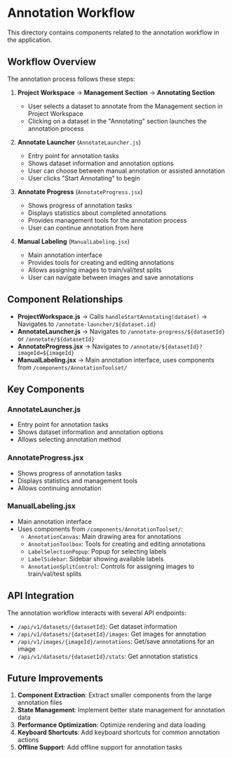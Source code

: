 # Annotation Workflow

This directory contains components related to the annotation workflow in the application.

## Workflow Overview

The annotation process follows these steps:

1. **Project Workspace** → **Management Section** → **Annotating Section**
   - User selects a dataset to annotate from the Management section in Project Workspace
   - Clicking on a dataset in the "Annotating" section launches the annotation process

2. **Annotate Launcher** (`AnnotateLauncher.js`)
   - Entry point for annotation tasks
   - Shows dataset information and annotation options
   - User can choose between manual annotation or assisted annotation
   - User clicks "Start Annotating" to begin

3. **Annotate Progress** (`AnnotateProgress.jsx`)
   - Shows progress of annotation tasks
   - Displays statistics about completed annotations
   - Provides management tools for the annotation process
   - User can continue annotation from here

4. **Manual Labeling** (`ManualLabeling.jsx`)
   - Main annotation interface
   - Provides tools for creating and editing annotations
   - Allows assigning images to train/val/test splits
   - User can navigate between images and save annotations

## Component Relationships

- **ProjectWorkspace.js** → Calls `handleStartAnnotating(dataset)` → Navigates to `/annotate-launcher/${dataset.id}`
- **AnnotateLauncher.js** → Navigates to `/annotate-progress/${datasetId}` or `/annotate/${datasetId}`
- **AnnotateProgress.jsx** → Navigates to `/annotate/${datasetId}?imageId=${imageId}`
- **ManualLabeling.jsx** → Main annotation interface, uses components from `/components/AnnotationToolset/`

## Key Components

### AnnotateLauncher.js
- Entry point for annotation tasks
- Shows dataset information and annotation options
- Allows selecting annotation method

### AnnotateProgress.jsx
- Shows progress of annotation tasks
- Displays statistics and management tools
- Allows continuing annotation

### ManualLabeling.jsx
- Main annotation interface
- Uses components from `/components/AnnotationToolset/`:
  - `AnnotationCanvas`: Main drawing area for annotations
  - `AnnotationToolbox`: Tools for creating and editing annotations
  - `LabelSelectionPopup`: Popup for selecting labels
  - `LabelSidebar`: Sidebar showing available labels
  - `AnnotationSplitControl`: Controls for assigning images to train/val/test splits

## API Integration

The annotation workflow interacts with several API endpoints:

- `/api/v1/datasets/{datasetId}`: Get dataset information
- `/api/v1/datasets/{datasetId}/images`: Get images for annotation
- `/api/v1/images/{imageId}/annotations`: Get/save annotations for an image
- `/api/v1/datasets/{datasetId}/stats`: Get annotation statistics

## Future Improvements

1. **Component Extraction**: Extract smaller components from the large annotation files
2. **State Management**: Implement better state management for annotation data
3. **Performance Optimization**: Optimize rendering and data loading
4. **Keyboard Shortcuts**: Add keyboard shortcuts for common annotation actions
5. **Offline Support**: Add offline support for annotation tasks